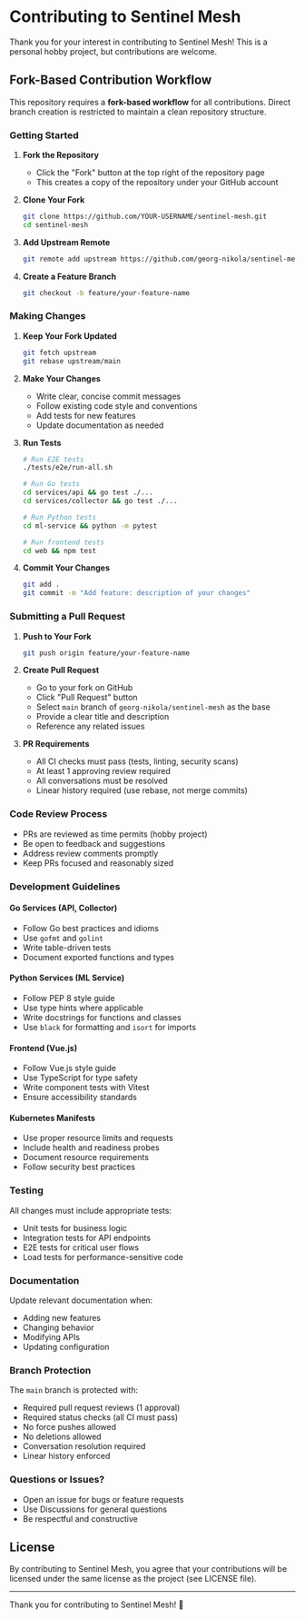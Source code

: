 # Contributing to Sentinel Mesh

Thank you for your interest in contributing to Sentinel Mesh! This is a personal hobby project, but contributions are welcome.

## Fork-Based Contribution Workflow

This repository requires a **fork-based workflow** for all contributions. Direct branch creation is restricted to maintain a clean repository structure.

### Getting Started

1. **Fork the Repository**
   - Click the "Fork" button at the top right of the repository page
   - This creates a copy of the repository under your GitHub account

2. **Clone Your Fork**
   ```bash
   git clone https://github.com/YOUR-USERNAME/sentinel-mesh.git
   cd sentinel-mesh
   ```

3. **Add Upstream Remote**
   ```bash
   git remote add upstream https://github.com/georg-nikola/sentinel-mesh.git
   ```

4. **Create a Feature Branch**
   ```bash
   git checkout -b feature/your-feature-name
   ```

### Making Changes

1. **Keep Your Fork Updated**
   ```bash
   git fetch upstream
   git rebase upstream/main
   ```

2. **Make Your Changes**
   - Write clear, concise commit messages
   - Follow existing code style and conventions
   - Add tests for new features
   - Update documentation as needed

3. **Run Tests**
   ```bash
   # Run E2E tests
   ./tests/e2e/run-all.sh

   # Run Go tests
   cd services/api && go test ./...
   cd services/collector && go test ./...

   # Run Python tests
   cd ml-service && python -m pytest

   # Run frontend tests
   cd web && npm test
   ```

4. **Commit Your Changes**
   ```bash
   git add .
   git commit -m "Add feature: description of your changes"
   ```

### Submitting a Pull Request

1. **Push to Your Fork**
   ```bash
   git push origin feature/your-feature-name
   ```

2. **Create Pull Request**
   - Go to your fork on GitHub
   - Click "Pull Request" button
   - Select `main` branch of `georg-nikola/sentinel-mesh` as the base
   - Provide a clear title and description
   - Reference any related issues

3. **PR Requirements**
   - All CI checks must pass (tests, linting, security scans)
   - At least 1 approving review required
   - All conversations must be resolved
   - Linear history required (use rebase, not merge commits)

### Code Review Process

- PRs are reviewed as time permits (hobby project)
- Be open to feedback and suggestions
- Address review comments promptly
- Keep PRs focused and reasonably sized

### Development Guidelines

#### Go Services (API, Collector)
- Follow Go best practices and idioms
- Use `gofmt` and `golint`
- Write table-driven tests
- Document exported functions and types

#### Python Services (ML Service)
- Follow PEP 8 style guide
- Use type hints where applicable
- Write docstrings for functions and classes
- Use `black` for formatting and `isort` for imports

#### Frontend (Vue.js)
- Follow Vue.js style guide
- Use TypeScript for type safety
- Write component tests with Vitest
- Ensure accessibility standards

#### Kubernetes Manifests
- Use proper resource limits and requests
- Include health and readiness probes
- Document resource requirements
- Follow security best practices

### Testing

All changes must include appropriate tests:
- Unit tests for business logic
- Integration tests for API endpoints
- E2E tests for critical user flows
- Load tests for performance-sensitive code

### Documentation

Update relevant documentation when:
- Adding new features
- Changing behavior
- Modifying APIs
- Updating configuration

### Branch Protection

The `main` branch is protected with:
- Required pull request reviews (1 approval)
- Required status checks (all CI must pass)
- No force pushes allowed
- No deletions allowed
- Conversation resolution required
- Linear history enforced

### Questions or Issues?

- Open an issue for bugs or feature requests
- Use Discussions for general questions
- Be respectful and constructive

## License

By contributing to Sentinel Mesh, you agree that your contributions will be licensed under the same license as the project (see LICENSE file).

---

Thank you for contributing to Sentinel Mesh! 🎉
